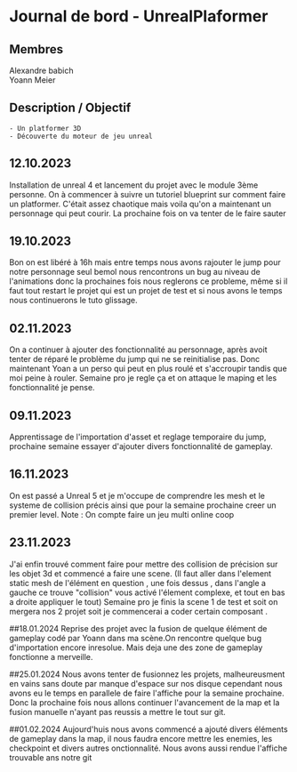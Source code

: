 # **Journal de bord - UnrealPlaformer**

## Membres 
Alexandre babich
<br>
Yoann Meier

## Description / Objectif
    - Un platformer 3D
    - Découverte du moteur de jeu unreal

## 12.10.2023

Installation de unreal 4 et lancement du projet avec le module 3ème personne.
On à commencer à suivre un tutoriel blueprint sur comment faire un platformer.
C'était assez chaotique mais voila qu'on a maintenant un personnage qui peut courir.
La prochaine fois on va tenter de le faire sauter


## 19.10.2023
Bon on est libéré à 16h mais entre temps nous avons rajouter le jump pour notre personnage seul bemol nous rencontrons un bug au niveau de l'animations donc la prochaines fois nous reglerons ce probleme, même si il faut tout restart le projet qui est un projet de test et si nous avons le temps nous continuerons le tuto glissage.

## 02.11.2023
On a continuer à ajouter des fonctionnalité au personnage, après avoit tenter de réparé le problème du jump qui ne se reinitialise pas. Donc maintenant Yoan a un perso qui peut en plus roulé et s'accroupir tandis que moi peine à rouler. Semaine pro je regle ça et on attaque le maping et les fonctionnalité je pense.

## 09.11.2023
Apprentissage de l'importation d'asset et reglage temporaire du jump, prochaine semaine essayer d'ajouter divers fonctionnalité de gameplay.

## 16.11.2023
On est passé a Unreal 5 et je m'occupe de comprendre les mesh et le systeme de collision précis ainsi que pour la semaine prochaine creer un premier level. Note : On compte faire un jeu multi online coop


## 23.11.2023
J'ai enfin trouvé comment faire pour mettre des collision de précision sur les objet 3d et commencé a faire une scene. (Il faut aller dans l'element static mesh de l'élément en question , une fois dessus , dans l'angle a gauche ce trouve "collision" vous activé l'élement complexe, et tout en bas a droite appliquer le tout)
Semaine pro je finis la scene 1 de test et soit on mergera nos 2 projet soit je commencerai a coder certain composant .

##18.01.2024
Reprise des projet avec la fusion de quelque élément de gameplay codé par Yoann dans ma scène.On rencontre quelque bug d'importation encore inresolue. Mais deja une des zone de gameplay fonctionne a merveille.


##25.01.2024
Nous avons tenter de fusionnez les projets, malheureusment en vains sans doute par manque d'espace sur nos disque cependant nous avons eu le temps en parallele de faire l'affiche pour la semaine prochaine. Donc la prochaine fois nous allons continuer l'avancement de la map et la fusion manuelle n'ayant pas reussis a mettre le tout sur git.

##01.02.2024
Aujourd'huis nous avons commencé a ajouté divers éléments de gameplay dans la map, il nous faudra encore mettre les enemies, les checkpoint et divers autres onctionnalité. Nous avons aussi rendue l'affiche trouvable ans notre git 